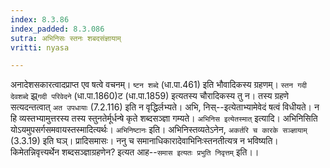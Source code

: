 ```yaml
---
index: 8.3.86
index_padded: 8.3.086
sutra: अभिनिसः स्तनः शबदसंज्ञायाम्
vritti: nyasa

---
```

अनादेशसकारत्वादप्राप्त एव षत्वे वचनम्। `ष्टन शब्दे` (धा.पा.461) इति भौवादिकस्य ग्रहणम्। `स्तन गदी देवशब्दे` झ्र्`गदी परिवेदने` (धा.पा.1860)ट (धा.पा.1859) इत्यतस्य चौरादिकस्य तु न। तस्य ग्रहणे सत्यदन्तत्वात् `अत उपधायाः` (7.2.116) इति न वृद्धिर्लभ्यते। अभि, निस्--इत्येताभ्यामेवेदं षत्वं विधीयते। न हि व्यस्तभ्यामुत्तरस्य तस्य स्तुनतेर्मूर्धन्षे कृते शब्दसञ्ज्ञा गम्यते। `अभिनिस इत्येतस्मात्` इत्यादि। अभिनिसिति योऽयमुपसर्गसमवायस्तस्मादित्यर्थः। `अभिनिष्टानः` इति। अभिनिस्तव्यतेऽनेन, `अकर्तरि च कारके सञ्ज्ञायाम्` (3.3.19) इति घञ्। प्रादिसमासः।
ननु च समानाधिकारादेवाभिनिःस्तनतीत्यत्र न भविष्यति। किमेतन्निवृत्त्यर्थेन शब्दसञ्ज्ञाग्रहणेन? इत्यत आह--`समास इत्यतः प्रभुति निवृत्तम्` इति।।